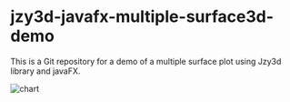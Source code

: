 jzy3d-javafx-multiple-surface3d-demo
==========

This is a Git repository for a demo of a multiple surface plot using Jzy3d library and javaFX.

![chart](https://cloud.githubusercontent.com/assets/17149962/14225686/2cb0e6da-f8cc-11e5-9d27-4377fbf0e219.png)
